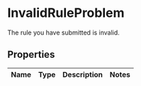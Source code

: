 

# InvalidRuleProblem

The rule you have submitted is invalid.

## Properties

| Name | Type | Description | Notes |
|------------ | ------------- | ------------- | -------------|



